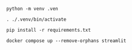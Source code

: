 
    python -m venv .ven

    . ./.venv/bin/activate

    pip install -r requirements.txt

    docker compose up --remove-orphans streamlit